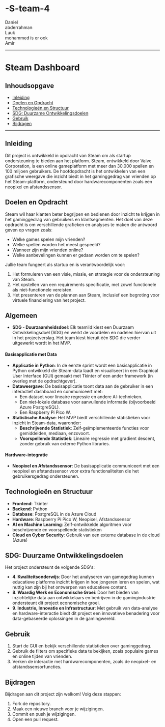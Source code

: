 # -S-team-4

Daniel\
abderrahman\
Luuk\
mohammed is er ook\
Amir

---

# Steam Dashboard 

## Inhoudsopgave

- [Inleiding](#inleiding)
- [Doelen en Opdracht](#doelen-en-opdracht)
- [Technologieën en Structuur](#technologieën-en-structuur)
- [SDG: Duurzame Ontwikkelingsdoelen](#sdg-duurzame-ontwikkelingsdoelen)
- [Gebruik](#gebruik)
- [Bijdragen](#bijdragen)

---

## Inleiding

Dit project is ontwikkeld in opdracht van Steam om als startup ondersteuning te bieden aan het platform. Steam, ontwikkeld door Valve Corporation, is een online gameplatform met meer dan 30.000 spellen en 100 miljoen gebruikers. De hoofdopdracht is het ontwikkelen van een grafische weergave die inzicht biedt in het gaminggedrag van vrienden op het Steam-platform, ondersteund door hardwarecomponenten zoals een neopixel en afstandssensor.

## Doelen en Opdracht

Steam wil haar klanten beter begrijpen en bedienen door inzicht te krijgen in het gaminggedrag van gebruikers en klantsegmenten. Het doel van deze opdracht is om verschillende grafieken en analyses te maken die antwoord geven op vragen zoals:
- Welke games spelen mijn vrienden?
- Welke spellen worden het meest gespeeld?
- Wanneer zijn mijn vrienden online?
- Welke aanbevelingen kunnen er gedaan worden om te spelen?

Jullie team fungeert als startup en is verantwoordelijk voor:
1. Het formuleren van een visie, missie, en strategie voor de ondersteuning van Steam.
2. Het opstellen van een requirements specificatie, met zowel functionele als niet-functionele vereisten.
3. Het presenteren van de plannen aan Steam, inclusief een begroting voor virtuele financiering van het project.


## Algemeen

- **SDG - Duurzaamheidsdoel**: Elk teamlid kiest een Duurzaam Ontwikkelingsdoel (SDG) en werkt de voordelen en nadelen hiervan uit in het projectverslag. Het team kiest hieruit één SDG die verder uitgewerkt wordt in het MVP.

#### Basisapplicatie met Data

- **Applicatie in Python**: In de eerste sprint wordt een basisapplicatie in Python ontwikkeld die Steam-data laadt en visualiseert in een Graphical User Interface (GUI) gemaakt met Tkinter of een ander framework (in overleg met de opdrachtgever).
- **Dataweergave**: De basisapplicatie toont data aan de gebruiker in een interactief dashboard en communiceert met:
  - Een dataset voor lineaire regressie en andere AI-technieken.
  - Een niet-lokale database voor aanvullende informatie (bijvoorbeeld Azure PostgreSQL).
  - Een Raspberry Pi Pico W.
- **Statistische Analyse**: Het MVP biedt verschillende statistieken voor inzicht in Steam-data, waaronder:
  - **Beschrijvende Statistiek**: Zelf-geïmplementeerde functies voor gemiddelden, mediaan, enzovoort.
  - **Voorspellende Statistiek**: Lineaire regressie met gradient descent, zonder gebruik van externe Python libraries.

#### Hardware-integratie

- **Neopixel en Afstandssensor**: De basisapplicatie communiceert met een neopixel en afstandssensor voor extra functionaliteiten die het gebruikersgedrag ondersteunen.


## Technologieën en Structuur

- **Frontend**: Tkinter
- **Backend**: Python
- **Database**: PostgreSQL in de Azure Cloud
- **Hardware**: Raspberry Pi Pico W, Neopixel, Afstandssensor
- **AI en Machine Learning**: Zelf-ontwikkelde algoritmen voor beschrijvende en voorspellende statistieken
- **Cloud en Cyber Security**: Gebruik van een externe database in de cloud (Azure)

## SDG: Duurzame Ontwikkelingsdoelen

Het project ondersteunt de volgende SDG's:

- **4. Kwaliteitsonderwijs**: Door het analyseren van gamegedrag kunnen educatieve platforms inzicht krijgen in hoe jongeren leren en spelen, wat nuttig kan zijn bij het ontwerpen van educatieve content.
- **8. Waardig Werk en Economische Groei**: Door het bieden van inzichtelijke data aan ontwikkelaars en bedrijven in de gamingindustrie ondersteunt dit project economische groei.
- **9. Industrie, Innovatie en Infrastructuur**: Met gebruik van data-analyse en hardware-interactie biedt dit project een innovatieve benadering voor data-gebaseerde oplossingen in de gamingwereld.


## Gebruik

1. Start de GUI en bekijk verschillende statistieken over gaminggedrag.
2. Gebruik de filters om specifieke data te bekijken, zoals populaire games en online tijden van vrienden.
3. Verken de interactie met hardwarecomponenten, zoals de neopixel- en afstandssensorfuncties.

## Bijdragen

Bijdragen aan dit project zijn welkom! Volg deze stappen:

1. Fork de repository.
2. Maak een nieuwe branch voor je wijzigingen.
3. Commit en push je wijzigingen.
4. Open een pull request.
